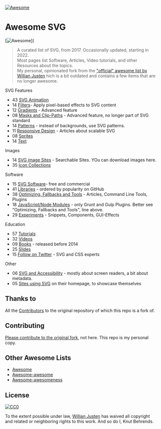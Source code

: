 [![Awesome](https://cdn.rawgit.com/sindresorhus/awesome/d7305f38d29fed78fa85652e3a63e154dd8e8829/media/badge.svg)](https://github.com/sindresorhus/awesome)
# Awesome SVG

[![Awesome](https://cdn.rawgit.com/sindresorhus/awesome/d7305f38d29fed78fa85652e3a63e154dd8e8829/media/badge.svg)](
> A curated list of SVG, from 2017. Occasionally updated, starting in 2022.  
> Most pages list Software, Articles, Video tutorials, and other Resources about the topics.  
> My personal, opinionated fork from the ["official" awesome list by Willian Justen](https://github.com/willianjusten/awesome-svg) hich is a bit outdated and contains a few items that are no longer awesome.

SVG Features

- 43 [SVG Animation](topics/Animation.md)
- 14 [Filters](topics/Filters.md)- Apply pixel-based effects to SVG content
- 12 [Gradients](topics/Gradients.md) - Advanced feature
- 08 [Masks and Clip-Paths](topics/Masks-clips.md) - Advanced feature, no longer part of SVG standard
- 14 [Patterns](topics/Patterns.md) - instead of backgrounds, use SVG patterns.
- 11 [Responsive Design](topics/Responsive.md) - Articles about scalable SVG
- 08 [Sprites](topics/Sprites.md)
- 14 [Text](topics/Text.md)

Images

- 14 [SVG image Sites](topics/Downloads.md) - Searchable Sites. YOu can download images here.
- 35 [Icon Collections](topics/Icons.md)

Software

- 15 [SVG Software](topics/Software.md)- free and commercial
- 41 [Libraries](topics/Libraries.md) - ordered by popularity on GitHub
- 38 [Optimizing, Fallbacks and Tools](topics/Optimization-tools.md) - Articles, Command Line Tools, Plugins
- 18 [JavaScript/Node Modules](topics/Node-modules.md) - only Grunt and Gulp Plugins. Better see "Optimizing, Fallbacks and Tools", line above.
- 29 [Experiments](topics/Experiments.md) - Snippets, Components, GUI-Effects

Education

- 57 [Tutorials](topics/Tutorials.md)
- 32 [Videos](topics/Videos.md)
- 09 [Books](topics/Books.md) - released before 2014
- 25 [Slides](topics/Slides.md)
- 15 [Follow on Twitter](topics/Follow-twitter.md) - SVG and CSS experts

Other

- 06 [SVG and Accessibility](topics/Accessibility.md) - mostly about screen readers, a bit about metadata.
- 05 [Sites using SVG](topics/Sites-using-svg.md) on their homepage, to showcase themselves

## Thanks to

All the [Contributors](https://github.com/willianjusten/awesome-svg/graphs/contributors) to the original repository of which this repo is a fork of.

## Contributing

 [Please contribute to the original fork](https://github.com/willianjusten/awesome-svg/blob/master/contributing.md), not here. This repo is my personal copy.

## Other Awesome Lists

- [Awesome](https://github.com/sindresorhus/awesome)
- [Awesome-awesome](https://github.com/emijrp/awesome-awesome)
- [Awesome-awesomeness](https://github.com/bayandin/awesome-awesomeness)

## License

[![CC0](https://i.creativecommons.org/l/by/4.0/88x31.png)](https://creativecommons.org/licenses/by/4.0/)

To the extent possible under law, [Willian Justen](https://github.com/willianjusten) has waived all copyright and related or neighboring rights to this work. And so do I, Knut Behrends.
